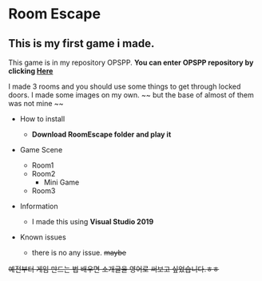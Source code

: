 # Room Escape
## This is my first game i made.

This game is in my repository OPSPP. 
**You can enter OPSPP repository by clicking [Here](https://github.com/FYpingping/OPSPP.git)**


I made 3 rooms and you should use some things to get through locked doors.
I made some images on my own. ~~ but the base of almost of them was not mine ~~



* How to install 
  * **Download RoomEscape folder and play it**

* Game Scene
  * Room1
  * Room2
    * Mini Game
  * Room3


* Information
  * I made this using **Visual Studio 2019**


* Known issues
  * there is no any issue. ~~maybe~~



~~예전부터 게임 만드는 법 배우면 소개글을 영어로 써보고 싶었습니다.ㅎㅎ~~
